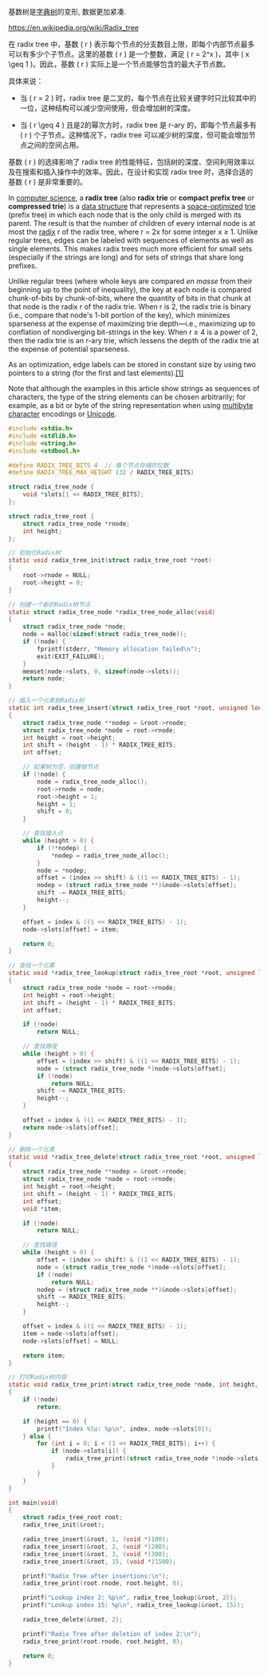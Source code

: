 基数树是[字典树](trie.md)的变形, 数据更加紧凑.

https://en.wikipedia.org/wiki/Radix_tree

在 radix tree 中，基数 \( r \) 表示每个节点的分支数目上限，即每个内部节点最多可以有多少个子节点。这里的基数 \( r \) 是一个整数，满足 \( r = 2^x \)，其中 \( x \geq 1 \)。因此，基数 \( r \) 实际上是一个节点能够包含的最大子节点数。

具体来说：

- 当 \( r = 2 \) 时，radix tree 是二叉的，每个节点在比较关键字时只比较其中的一位，这种结构可以减少空间使用，但会增加树的深度。
  
- 当 \( r \geq 4 \) 且是2的幂次方时，radix tree 是 r-ary 的，即每个节点最多有 \( r \) 个子节点。这种情况下，radix tree 可以减少树的深度，但可能会增加节点之间的空间占用。

基数 \( r \) 的选择影响了 radix tree 的性能特征，包括树的深度、空间利用效率以及在搜索和插入操作中的效率。因此，在设计和实现 radix tree 时，选择合适的基数 \( r \) 是非常重要的。

In [computer science](https://en.wikipedia.org/wiki/Computer_science "Computer science"), a **radix tree** (also **radix trie** or **compact prefix tree** or **compressed trie**) is a [data structure](https://en.wikipedia.org/wiki/Data_structure "Data structure") that represents a [space-optimized](https://en.wikipedia.org/wiki/Memory_Optimization "Memory Optimization") [trie](https://en.wikipedia.org/wiki/Trie "Trie") (prefix tree) in which each node that is the only child is merged with its parent. The result is that the number of children of every internal node is at most the [radix](https://en.wikipedia.org/wiki/Radix "Radix") r of the radix tree, where r = 2x for some integer x ≥ 1. Unlike regular trees, edges can be labeled with sequences of elements as well as single elements. This makes radix trees much more efficient for small sets (especially if the strings are long) and for sets of strings that share long prefixes.

Unlike regular trees (where whole keys are compared _en masse_ from their beginning up to the point of inequality), the key at each node is compared chunk-of-bits by chunk-of-bits, where the quantity of bits in that chunk at that node is the radix r of the radix trie. When r is 2, the radix trie is binary (i.e., compare that node's 1-bit portion of the key), which minimizes sparseness at the expense of maximizing trie depth—i.e., maximizing up to conflation of nondiverging bit-strings in the key. When r ≥ 4 is a power of 2, then the radix trie is an r-ary trie, which lessens the depth of the radix trie at the expense of potential sparseness.

As an optimization, edge labels can be stored in constant size by using two pointers to a string (for the first and last elements).[[1]](https://en.wikipedia.org/wiki/Radix_tree#cite_note-1)

Note that although the examples in this article show strings as sequences of characters, the type of the string elements can be chosen arbitrarily; for example, as a bit or byte of the string representation when using [multibyte character](https://en.wikipedia.org/wiki/Multibyte_character "Multibyte character") encodings or [Unicode](https://en.wikipedia.org/wiki/Unicode "Unicode").


```c
#include <stdio.h>
#include <stdlib.h>
#include <string.h>
#include <stdbool.h>

#define RADIX_TREE_BITS 4  // 每个节点存储的位数
#define RADIX_TREE_MAX_HEIGHT (32 / RADIX_TREE_BITS)

struct radix_tree_node {
    void *slots[1 << RADIX_TREE_BITS];
};

struct radix_tree_root {
    struct radix_tree_node *rnode;
    int height;
};

// 初始化Radix树
static void radix_tree_init(struct radix_tree_root *root)
{
    root->rnode = NULL;
    root->height = 0;
}

// 创建一个新的Radix树节点
static struct radix_tree_node *radix_tree_node_alloc(void)
{
    struct radix_tree_node *node;
    node = malloc(sizeof(struct radix_tree_node));
    if (!node) {
        fprintf(stderr, "Memory allocation failed\n");
        exit(EXIT_FAILURE);
    }
    memset(node->slots, 0, sizeof(node->slots));
    return node;
}

// 插入一个元素到Radix树
static int radix_tree_insert(struct radix_tree_root *root, unsigned long index, void *item)
{
    struct radix_tree_node **nodep = &root->rnode;
    struct radix_tree_node *node = root->rnode;
    int height = root->height;
    int shift = (height - 1) * RADIX_TREE_BITS;
    int offset;

    // 如果树为空，创建根节点
    if (!node) {
        node = radix_tree_node_alloc();
        root->rnode = node;
        root->height = 1;
        height = 1;
        shift = 0;
    }

    // 查找插入点
    while (height > 0) {
        if (!*nodep) {
            *nodep = radix_tree_node_alloc();
        }
        node = *nodep;
        offset = (index >> shift) & ((1 << RADIX_TREE_BITS) - 1);
        nodep = (struct radix_tree_node **)&node->slots[offset];
        shift -= RADIX_TREE_BITS;
        height--;
    }

    offset = index & ((1 << RADIX_TREE_BITS) - 1);
    node->slots[offset] = item;

    return 0;
}

// 查找一个元素
static void *radix_tree_lookup(struct radix_tree_root *root, unsigned long index)
{
    struct radix_tree_node *node = root->rnode;
    int height = root->height;
    int shift = (height - 1) * RADIX_TREE_BITS;
    int offset;

    if (!node)
        return NULL;

    // 查找路径
    while (height > 0) {
        offset = (index >> shift) & ((1 << RADIX_TREE_BITS) - 1);
        node = (struct radix_tree_node *)node->slots[offset];
        if (!node)
            return NULL;
        shift -= RADIX_TREE_BITS;
        height--;
    }

    offset = index & ((1 << RADIX_TREE_BITS) - 1);
    return node->slots[offset];
}

// 删除一个元素
static void *radix_tree_delete(struct radix_tree_root *root, unsigned long index)
{
    struct radix_tree_node **nodep = &root->rnode;
    struct radix_tree_node *node = root->rnode;
    int height = root->height;
    int shift = (height - 1) * RADIX_TREE_BITS;
    int offset;
    void *item;

    if (!node)
        return NULL;

    // 查找路径
    while (height > 0) {
        offset = (index >> shift) & ((1 << RADIX_TREE_BITS) - 1);
        node = (struct radix_tree_node *)node->slots[offset];
        if (!node)
            return NULL;
        nodep = (struct radix_tree_node **)&node->slots[offset];
        shift -= RADIX_TREE_BITS;
        height--;
    }

    offset = index & ((1 << RADIX_TREE_BITS) - 1);
    item = node->slots[offset];
    node->slots[offset] = NULL;

    return item;
}

// 打印Radix树内容
static void radix_tree_print(struct radix_tree_node *node, int height, unsigned long index)
{
    if (!node)
        return;

    if (height == 0) {
        printf("Index %lu: %p\n", index, node->slots[0]);
    } else {
        for (int i = 0; i < (1 << RADIX_TREE_BITS); i++) {
            if (node->slots[i]) {
                radix_tree_print((struct radix_tree_node *)node->slots[i], height - 1, (index << RADIX_TREE_BITS) | i);
            }
        }
    }
}

int main(void)
{
    struct radix_tree_root root;
    radix_tree_init(&root);

    radix_tree_insert(&root, 1, (void *)100);
    radix_tree_insert(&root, 2, (void *)200);
    radix_tree_insert(&root, 3, (void *)300);
    radix_tree_insert(&root, 15, (void *)1500);

    printf("Radix Tree after insertions:\n");
    radix_tree_print(root.rnode, root.height, 0);

    printf("Lookup index 2: %p\n", radix_tree_lookup(&root, 2));
    printf("Lookup index 15: %p\n", radix_tree_lookup(&root, 15));

    radix_tree_delete(&root, 2);

    printf("Radix Tree after deletion of index 2:\n");
    radix_tree_print(root.rnode, root.height, 0);

    return 0;
}

```